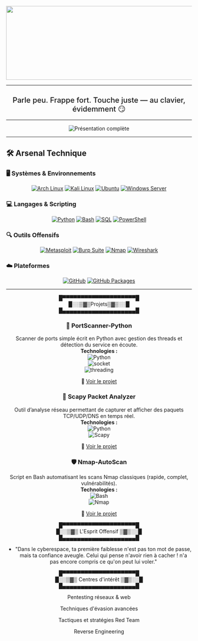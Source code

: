 <p align="center">
  <img src="Vidéo sans titre ‐ Réalisée avec Clipchamp.gif" width="800" height="200" />
</p>

---

<div align="center">
  <h2 style="font-size: 20px; font-weight: 500;">
    Parle peu. Frappe fort. Touche juste — au clavier, évidemment 😏
  </h2>
</div>

---



<p align="center">
  <img src="https://readme-typing-svg.herokuapp.com/?font=Consolas&size=30&duration=2500&pause=1500&color=FF0000&background=000000&center=true&vCenter=true&width=1050&height=150&lines=Salut+👋,+je+suis+Ilyass+Moussa;🎓+CYBERSÉCURITÉ+%7C+ÉTUDIANT+ORIENTÉ+OFFENSIF+%26+RED+TEAM" alt="Présentation complète" />
</p>


---


## 🛠️ Arsenal Technique




### 🖥️ Systèmes & Environnements
<div align="center">
  <a href="https://archlinux.org/" target="_blank"><img src="https://img.shields.io/badge/Arch_Linux-1793D1?style=for-the-badge&logo=arch-linux&logoColor=white" alt="Arch Linux"/></a>
  <a href="https://www.kali.org/" target="_blank"><img src="https://img.shields.io/badge/Kali_Linux-557C94?style=for-the-badge&logo=kali-linux&logoColor=white" alt="Kali Linux"/></a>
  <a href="https://ubuntu.com/" target="_blank"><img src="https://img.shields.io/badge/Ubuntu-E95420?style=for-the-badge&logo=ubuntu&logoColor=white" alt="Ubuntu"/></a>
  <a href="https://www.microsoft.com/fr-fr/windows-server" target="_blank"><img src="https://img.shields.io/badge/Windows_Server-0078D6?style=for-the-badge&logo=windows&logoColor=white" alt="Windows Server"/></a>
</div>




### 💻 Langages & Scripting
<div align="center">
  <a href="https://www.python.org/" target="_blank"><img src="https://img.shields.io/badge/Python-3776AB?style=for-the-badge&logo=python&logoColor=white" alt="Python"/></a>
  <a href="https://www.gnu.org/software/bash/" target="_blank"><img src="https://img.shields.io/badge/Bash-4EAA25?style=for-the-badge&logo=gnu-bash&logoColor=white" alt="Bash"/></a>
  <a href="https://www.mysql.com/" target="_blank"><img src="https://img.shields.io/badge/SQL-4479A1?style=for-the-badge&logo=mysql&logoColor=white" alt="SQL"/></a>
  <a href="https://docs.microsoft.com/powershell/" target="_blank"><img src="https://img.shields.io/badge/PowerShell-5391FE?style=for-the-badge&logo=powershell&logoColor=white" alt="PowerShell"/></a>
</div>




### 🔍 Outils Offensifs
<div align="center">
  <a href="https://www.metasploit.com/" target="_blank"><img src="https://img.shields.io/badge/Metasploit-FF0000?style=for-the-badge&logo=metasploit&logoColor=white" alt="Metasploit"/></a>
  <a href="https://portswigger.net/burp" target="_blank"><img src="https://img.shields.io/badge/Burp_Suite-F47C20?style=for-the-badge&logo=burp-suite&logoColor=white" alt="Burp Suite"/></a>
  <a href="https://nmap.org/" target="_blank"><img src="https://img.shields.io/badge/Nmap-4F5D95?style=for-the-badge&logo=nmap&logoColor=white" alt="Nmap"/></a>
  <a href="https://www.wireshark.org/" target="_blank"><img src="https://img.shields.io/badge/Wireshark-1679A7?style=for-the-badge&logo=wireshark&logoColor=white" alt="Wireshark"/></a>
</div>




### ☁️ Plateformes
<div align="center">
  <a href="https://github.com/" target="_blank"><img src="https://img.shields.io/badge/GitHub-181717?style=for-the-badge&logo=github&logoColor=white&labelColor=000000&color=00FF00" alt="GitHub"/></a>
  <a href="https://github.com/features/packages" target="_blank"><img src="https://img.shields.io/badge/GitHub_Packages-181717?style=for-the-badge&logo=github&logoColor=white&labelColor=000000&color=FFD700" alt="GitHub Packages"/></a>
</div>

---



<div align="center">

█▀▀▀▀▀▀▀▀▀▀▀▀▀▀▀▀▀▀▀▀█  
█░░▒▓▒Projets▒▓▒░░█  
█▄▄▄▄▄▄▄▄▄▄▄▄▄▄▄▄▄▄▄▄█


### 🔎 PortScanner-Python  
Scanner de ports simple écrit en Python avec gestion des threads et détection du service en écoute.  
**Technologies :**  
![Python](https://img.shields.io/badge/Python-3776AB)     
![socket](https://img.shields.io/badge/socket-5C94FB)     
![threading](https://img.shields.io/badge/threading-4B8F75)  

🔗 [Voir le projet](https://github.com/ilyass-moussa/PortScanner-Python)

### 📡 Scapy Packet Analyzer  
Outil d’analyse réseau permettant de capturer et afficher des paquets TCP/UDP/DNS en temps réel.  
**Technologies :**  
![Python](https://img.shields.io/badge/Python-3776AB)     
![Scapy](https://img.shields.io/badge/Scapy-3A8FCD)  

🔗 [Voir le projet](https://github.com/ilyass-moussa/Scapy-Packet-Analyzer)

### 🛡️ Nmap-AutoScan  
Script en Bash automatisant les scans Nmap classiques (rapide, complet, vulnérabilités).  
**Technologies :**  
![Bash](https://img.shields.io/badge/Bash-4EAA25)     
![Nmap](https://img.shields.io/badge/Nmap-4F5D95)  

🔗 [Voir le projet](https://github.com/ilyass-moussa/Nmap-AutoScan)


█▀▀▀▀▀▀▀▀▀▀▀▀▀▀▀▀▀▀▀▀█  
█░░▒▓▒  L'Esprit Offensif ▒▓▒░░█  
█▄▄▄▄▄▄▄▄▄▄▄▄▄▄▄▄▄▄▄▄█


+ "Dans le cyberespace, ta première faiblesse n'est pas ton mot de passe,
  mais ta confiance aveugle. Celui qui pense n'avoir rien à cacher
! n'a pas encore compris ce qu'on peut lui voler."

█▀▀▀▀▀▀▀▀▀▀▀▀▀▀▀▀▀▀▀▀█  
█░░▒▓▒  Centres d'intérêt   ▒▓▒░░█  
█▄▄▄▄▄▄▄▄▄▄▄▄▄▄▄▄▄▄▄▄█  

Pentesting réseaux & web

Techniques d'évasion avancées

Tactiques et stratégies Red Team  

Reverse Engineering

</div> 

